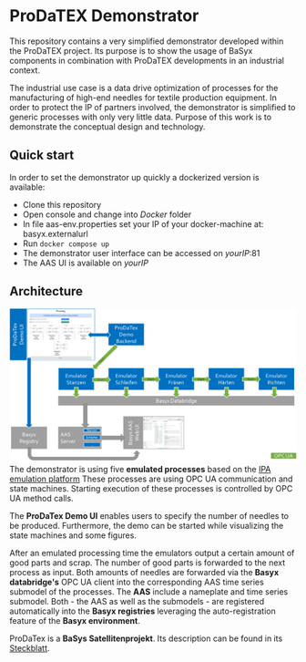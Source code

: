 # ProDaTEX Demonstrator
This repository contains a very simplified demonstrator developed within the ProDaTEX project.
Its purpose is to show the usage of BaSyx components in combination with ProDaTEX developments in an industrial context.

The industrial use case is a data drive optimization of processes for the manufacturing of high-end needles for textile production equipment. In order to protect the IP of partners involved, the demonstrator is simplified to generic processes with only very little data. Purpose of this work is to demonstrate the conceptual design and technology.

## Quick start
In order to set the demonstrator up quickly a dockerized version is available:
* Clone this repository
* Open console and change into *Docker* folder
* In file aas-env.properties set your IP of your docker-machine at: basyx.externalurl
* Run `docker compose up`
* The demonstrator user interface can be accessed on *yourIP*:81
* The AAS UI is available on *yourIP*

## Architecture
![](Architecture.png)
The demonstrator is using five **emulated processes** based on the
[IPA emulation platform](https://www.ipa.fraunhofer.de/de/Kompetenzen/reinst--und-mikroproduktion/reinheitsspezifische_automatisierungssysteme/testumgebung-fuer-die-industrielle-kommunikation.html)
These processes are using OPC UA communication and state machines. Starting execution of these processes is controlled by OPC UA method calls.

The **ProDaTex Demo UI** enables users to specify the number of needles to be produced. Furthermore, the demo can be started while visualizing the state machines and some figures.

After an emulated processing time the emulators output a certain  amount of good parts and scrap. The number of good parts is forwarded to the next process as input.
Both amounts of needles are forwarded via the **Basyx databridge's** OPC UA client into the corresponding AAS time series submodel of the processes.
The **AAS** include a nameplate and time series submodel. Both - the AAS as well as the submodels - are registered automatically into the **Basyx registries** leveraging the auto-registration feature of the **Basyx environment**.

ProDaTex is a **BaSys Satellitenprojekt**. Its description can be found in its [Steckblatt](https://www.softwaresysteme.dlr-pt.de/media/content/01IS21077_Projektblatt_ProDaTEX.pdf).
